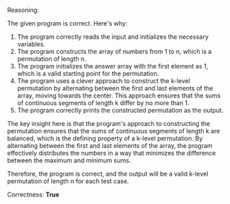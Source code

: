 Reasoning:

The given program is correct. Here's why:

1. The program correctly reads the input and initializes the necessary variables.
2. The program constructs the array of numbers from 1 to n, which is a permutation of length n.
3. The program initializes the answer array with the first element as 1, which is a valid starting point for the permutation.
4. The program uses a clever approach to construct the k-level permutation by alternating between the first and last elements of the array, moving towards the center. This approach ensures that the sums of continuous segments of length k differ by no more than 1.
5. The program correctly prints the constructed permutation as the output.

The key insight here is that the program's approach to constructing the permutation ensures that the sums of continuous segments of length k are balanced, which is the defining property of a k-level permutation. By alternating between the first and last elements of the array, the program effectively distributes the numbers in a way that minimizes the difference between the maximum and minimum sums.

Therefore, the program is correct, and the output will be a valid k-level permutation of length n for each test case.

Correctness: **True**